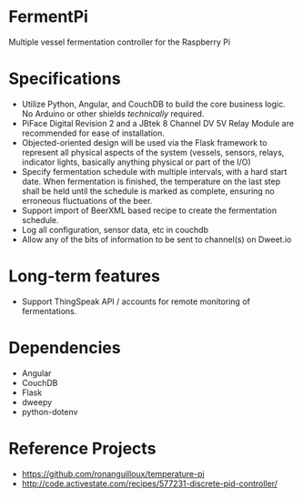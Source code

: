 # FermentPi
Multiple vessel fermentation controller for the Raspberry Pi

# Specifications
* Utilize Python, Angular, and CouchDB to build the core business logic.  No Arduino or other shields *technically* required.
* PiFace Digital Revision 2 and a JBtek 8 Channel DV 5V Relay Module are recommended for ease of installation.
* Objected-oriented design will be used via the Flask framework to represent all physical aspects of the system (vessels, sensors, relays, indicator lights, basically anything physical or part of the I/O)
* Specify fermentation schedule with multiple intervals, with a hard start date.  When fermentation is finished, the temperature on the last step shall be held until the schedule is marked as complete, ensuring no erroneous fluctuations of the beer.
* Support import of BeerXML based recipe to create the fermentation schedule.
* Log all configuration, sensor data, etc in couchdb
* Allow any of the bits of information to be sent to channel(s) on Dweet.io


# Long-term features
* Support ThingSpeak API / accounts for remote monitoring of fermentations.

# Dependencies
* Angular
* CouchDB
* Flask
* dweepy 
* python-dotenv

# Reference Projects
* https://github.com/ronanguilloux/temperature-pi
* http://code.activestate.com/recipes/577231-discrete-pid-controller/

